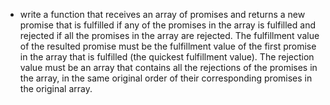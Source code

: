 - write a function that receives an array of promises and returns a new promise that
  is fulfilled if any of the promises in the array is fulfilled and rejected if all the promises
  in the array are rejected. The fulfillment value of the resulted promise must be the fulfillment
  value of the first promise in the array that is fulfilled (the quickest fulfillment value).
  The rejection value must be an array that contains all the rejections of the promises in the array,
  in the same original order of their corresponding promises in the original array.
